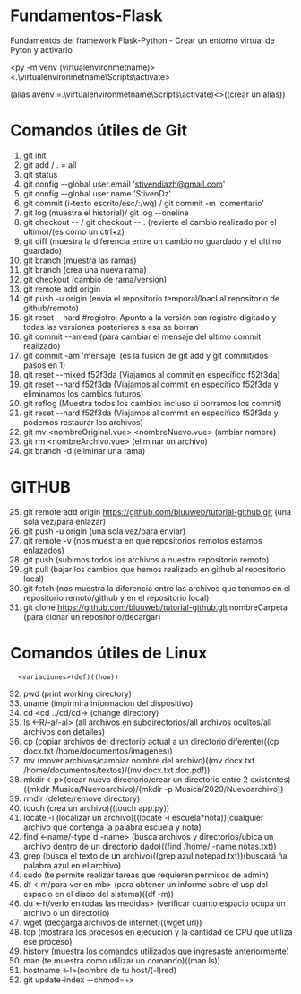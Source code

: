 # Fundamentos-Flask
Fundamentos del framework Flask-Python - Crear un entorno virtual de Pyton y activarlo

<py -m venv (virtualenvironmetname)>     <.\virtualenvironmetname\Scripts\activate>

(alias avenv =.\virtualenvironmetname\Scripts\activate)<>((crear un alias))

# Comandos útiles de Git

1. git init
2. git add <filename> / . = all
3. git status
4. git config --global user.email 'stivendiazh@gmail.com'
5. git config --global user.name 'StivenDz'
6. git commit (i-texto escrito/esc/:/wq) / git commit -m 'comentario'
7. git log (muestra el historial)/ git log --oneline
8. git checkout -- <filaname> / git checkout -- . (revierte el cambio realizado por el ultimo)/(es como un ctrl+z)
9. git diff <filename> (muestra la diferencia entre un cambio no guardado y el ultimo guardado)
10. git branch (muestra las ramas)
11. git branch <newbranchname> (crea una nueva rama)
12. git checkout <branchname> (cambio de rama/version)
13. git remote add origin <url>
14. git push -u origin <branchname> (envia el repositorio temporal/loacl al repositorio de github/remoto)
15. git reset --hard #registro: Apunto a la versión con registro digitado y todas las versiones posteriores a esa se borran
16. git commit --amend (para cambiar el mensaje del ultimo commit realizado)
17. git commit -am 'mensaje' (es la fusion de git add y git commit/dos pasos en 1)
18. git reset --mixed f52f3da (Viajamos al commit en específico f52f3da)
19. git reset --hard f52f3da (Viajamos al commit en específico f52f3da y eliminamos los cambios futuros)
20. git reflog (Muestra todos los cambios incluso si borramos los commit)
21. git reset --hard f52f3da (Viajamos al commit en específico f52f3da y podemos restaurar los archivos)
22. git mv <nombreOriginal.vue> <nombreNuevo.vue> (ambiar nombre)
23. git rm <nombreArchivo.vue> (eliminar un archivo)
24. git branch -d <nombreRama> (eliminar una rama)

# GITHUB 
  
25. git remote add origin https://github.com/bluuweb/tutorial-github.git (una sola vez/para enlazar)
26. git push -u origin <master>  (una sola vez/para enviar)
27. git remote -v (nos muestra en que repositorios remotos estamos enlazados)
28. git push (subimos todos los archivos a nuestro repositorio remoto)
29. git pull (bajar los cambios que hemos realizado en github al repositorio local)
30. git fetch (nos muestra la diferencia entre las archivos que tenemos en el repositorio remoto/github y en el repositorio local)
31. git clone https://github.com/bluuweb/tutorial-github.git nombreCarpeta (para clonar un repositorio/decargar)
  
# Comandos útiles de Linux
      <variaciones>(def)((how))
  
32. pwd (print working directory)
33. uname (impirmira informacion del dispositivo)
34. cd <cd ../cd/cd-> (change directory)
35. ls <-R/-a/-al> (all archivos en subdirectorios/all archivos ocultos/all archivos con detalles)
36. cp (copiar archivos del directorio actual a un directorio diferente)((cp docx.txt /home/documentos/imagenes))
37. mv (mover archivos/cambiar nombre del archivo)((mv docx.txt /home/documentos/textos)/(mv docx.txt doc.pdf))
38. mkdir <-p>(crear nuevo directorio/crear un directorio entre 2 existentes)((mkdir Musica/Nuevoarchivo)/(mkdir -p Musica/2020/Nuevoarchivo))
39. rmdir (delete/remove directory)
40. touch (crea un archivo)((touch app.py))
41. locate -i (localizar un archivo)((locate -i escuela*nota))(cualquier archivo que contenga la palabra escuela y nota)
42. find <-name/-type d -name> (busca archivos y directorios/ubica un archivo dentro de un directorio dado)((find /home/ -name notas.txt))
43. grep (busca el texto de un archivo)((grep azul notepad.txt))(buscará ña palabra azul en el archivo)
44. sudo (te permite realizar tareas que requieren permisos de admin)
45. df <-m/para ver en mb> (para obtener un informe sobre el usp del espacio en el disco del sistema)((df -m))
46. du <-h/verlo en todas las medidas> (verificar cuanto espacio ocupa un archivo o un directorio)
47. wget (decgarga archivos de internet)((wget url))
48. top (mostrara los procesos en ejecucion y la cantidad de CPU que utiliza ese proceso)
49. history (muestra los comandos utilizados que ingresaste anteriormente)
50. man (te muestra como utilizar un comando)((man ls))
51. hostname <-l>(nombre de tu host/(-l)red)
52. git update-index --chmod=+x <fileName>
